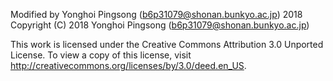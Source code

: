 Modified by Yonghoi Pingsong (b6p31079@shonan.bunkyo.ac.jp) 2018
Copyright (C) 2018 Yonghoi Pingsong (b6p31079@shonan.bunkyo.ac.jp)

This work is licensed under the Creative Commons Attribution 3.0 Unported License. 
To view a copy of this license, visit http://creativecommons.org/licenses/by/3.0/deed.en_US. 
